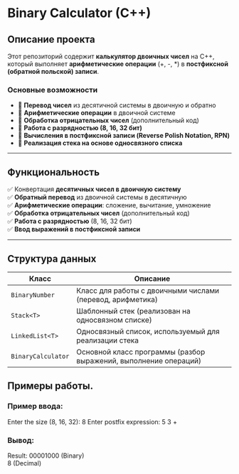 # Binary Calculator (C++)  

## Описание проекта  
Этот репозиторий содержит **калькулятор двоичных чисел** на C++, который выполняет **арифметические операции** (+, -, *) в **постфиксной (обратной польской) записи**.  

### **Основные возможности**  
- 🔹 **Перевод чисел** из десятичной системы в двоичную и обратно  
- 🔹 **Арифметические операции** в двоичной системе  
- 🔹 **Обработка отрицательных чисел** (дополнительный код)  
- 🔹 **Работа с разрядностью (8, 16, 32 бит)**  
- 🔹 **Вычисления в постфиксной записи (Reverse Polish Notation, RPN)**  
- 🔹 **Реализация стека на основе односвязного списка**  

---

## **Функциональность**
✅ Конвертация **десятичных чисел в двоичную систему**  
✅ **Обратный перевод** из двоичной системы в десятичную  
✅ **Арифметические операции**: сложение, вычитание, умножение  
✅ **Обработка отрицательных чисел** (дополнительный код)  
✅ **Работа с разрядностью** (8, 16, 32 бит)  
✅ **Ввод выражений в постфиксной записи**  

---

## **Структура данных**
| Класс               | Описание |
|---------------------|----------|
| `BinaryNumber`      | Класс для работы с двоичными числами (перевод, арифметика) |
| `Stack<T>`         | Шаблонный стек (реализован на односвязном списке) |
| `LinkedList<T>`     | Односвязный список, используемый для реализации стека |
| `BinaryCalculator`  | Основной класс программы (разбор выражений, выполнение операций) |


## Примеры работы.

### Пример ввода:
Enter the size (8, 16, 32): 8
Enter postfix expression: 5 3 +  
### Вывод:
Result:
00001000 (Binary)  
8 (Decimal)
